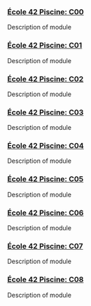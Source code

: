 ### <h3><a href="https://github.com/andrewrodgers90/42_piscine_C00">École 42 Piscine: C00</a></h3>
Description of module

### <h3><a href="https://github.com/andrewrodgers90/42_piscine_C01">École 42 Piscine: C01</a></h3>
Description of module

### <h3><a href="https://github.com/andrewrodgers90/42_piscine_C02">École 42 Piscine: C02</a></h3>
Description of module

### <h3><a href="https://github.com/andrewrodgers90/42_piscine_C03">École 42 Piscine: C03</a></h3>
Description of module

### <h3><a href="https://github.com/andrewrodgers90/42_piscine_C04">École 42 Piscine: C04</a></h3>
Description of module

### <h3><a href="https://github.com/andrewrodgers90/42_piscine_C05">École 42 Piscine: C05</a></h3>
Description of module

### <h3><a href="https://github.com/andrewrodgers90/42_piscine_C06">École 42 Piscine: C06</a></h3>
Description of module

### <h3><a href="https://github.com/andrewrodgers90/42_piscine_C07">École 42 Piscine: C07</a></h3>
Description of module

### <h3><a href="https://github.com/andrewrodgers90/42_piscine_C08">École 42 Piscine: C08</a></h3>
Description of module
